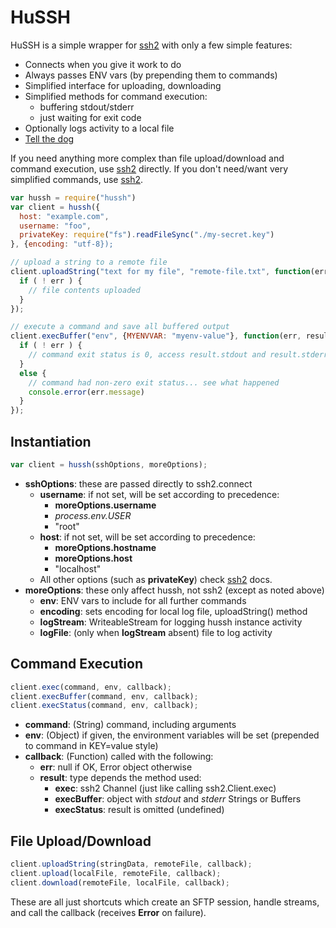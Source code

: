 # HuSSH

HuSSH is a simple wrapper for [ssh2](https://github.com/mscdex/ssh2) with only a
few simple features:

- Connects when you give it work to do
- Always passes ENV vars (by prepending them to commands)
- Simplified interface for uploading, downloading
- Simplified methods for command execution:
  - buffering stdout/stderr
  - just waiting for exit code
- Optionally logs activity to a local file
- [Tell the dog](http://www.victoriawilliams.net/tarbelly-and-featherfoot/polish-those-shoes)

If you need anything more complex than file upload/download and command
execution, use [ssh2](https://github.com/mscdex/ssh2) directly. If you don't
need/want very simplified commands, use [ssh2](https://github.com/mscdex/ssh2).

```js
var hussh = require("hussh")
var client = hussh({
  host: "example.com",
  username: "foo",
  privateKey: require("fs").readFileSync("./my-secret.key")
}, {encoding: "utf-8});

// upload a string to a remote file
client.uploadString("text for my file", "remote-file.txt", function(err){
  if ( ! err ) {
    // file contents uploaded
  }
});

// execute a command and save all buffered output
client.execBuffer("env", {MYENVVAR: "myenv-value"}, function(err, result){
  if ( ! err ) {
    // command exit status is 0, access result.stdout and result.stderr here
  }
  else {
    // command had non-zero exit status... see what happened
    console.error(err.message)
  }
});
```

## Instantiation

```js
var client = hussh(sshOptions, moreOptions);
```

- **sshOptions**: these are passed directly to ssh2.connect
  - **username**: if not set, will be set according to precedence:
    - **moreOptions.username**
    - *process.env.USER*
    - "root"
  - **host**: if not set, will be set according to precedence:
    - **moreOptions.hostname**
    - **moreOptions.host**
    - "localhost"
  - All other options (such as **privateKey**) check
    [ssh2](https://github.com/mscdex/ssh2) docs.
- **moreOptions**: these only affect hussh, not ssh2 (except as noted above)
  - **env**: ENV vars to include for all further commands
  - **encoding**: sets encoding for local log file, uploadString() method
  - **logStream**: WriteableStream for logging hussh instance activity
  - **logFile**: (only when **logStream** absent) file to log activity

## Command Execution

```js
client.exec(command, env, callback);
client.execBuffer(command, env, callback);
client.execStatus(command, env, callback);
```

- **command**: (String) command, including arguments
- **env**: (Object) if given, the environment variables will be set (prepended
  to command in KEY=value style)
- **callback**: (Function) called with the following:
  - **err**: null if OK, Error object otherwise
  - **result**: type depends the method used:
    - **exec**: ssh2 Channel (just like calling ssh2.Client.exec)
    - **execBuffer**: object with *stdout* and *stderr* Strings or Buffers
    - **execStatus**: result is omitted (undefined)

## File Upload/Download

```js
client.uploadString(stringData, remoteFile, callback);
client.upload(localFile, remoteFile, callback);
client.download(remoteFile, localFile, callback);
```

These are all just shortcuts which create an SFTP session, handle streams, and
call the callback (receives **Error** on failure).
